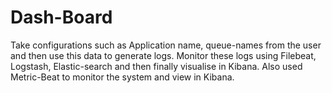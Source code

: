 # Dash-Board
Take configurations such as Application name, queue-names from the user and then use this data to generate logs. Monitor these logs using Filebeat, Logstash, Elastic-search and then finally visualise in Kibana. Also used Metric-Beat to monitor the system and view in Kibana.
